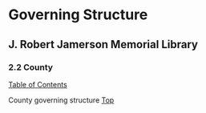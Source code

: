 [0]: README.md
[2.2]: county.md

# Governing Structure
## J. Robert Jamerson Memorial Library
### 2.2 County
[Table of Contents][0]

County governing structure
[Top][2.2]